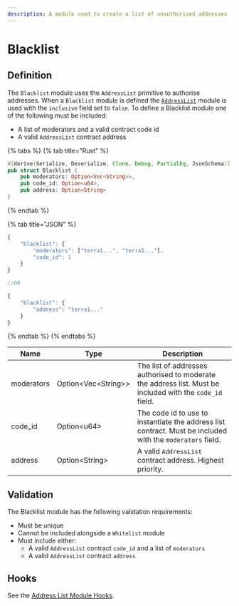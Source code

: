 ```yaml
---
description: A module used to create a list of unauthorised addresses
---
```


# Blacklist

## Definition

The `Blacklist` module uses the `AddressList` primitive to authorise addresses. When a `Blacklist` module is defined the [`AddressList`](blacklist.md#definition) module is used with the `inclusive` field set to `false`. To define a Blacklist module one of the following must be included:

* A list of moderators and a valid contract code id
* A valid `AddressList` contract address

{% tabs %}
{% tab title="Rust" %}
```rust
#[derive(Serialize, Deserialize, Clone, Debug, PartialEq, JsonSchema)]
pub struct Blacklist {
    pub moderators: Option<Vec<String>>,
    pub code_id: Option<u64>,
    pub address: Option<String>
}
```
{% endtab %}

{% tab title="JSON" %}
```javascript
{
    "blacklist": {
        "moderators": ["terra1...", "terra1..."],
        "code_id": 1
    }
}

//OR

{
    "blacklist": {
        "address": "terra1..."
    }
}
```
{% endtab %}
{% endtabs %}



| Name       | Type                  | Description                                                                                                |
| ---------- | --------------------- | ---------------------------------------------------------------------------------------------------------- |
| moderators | Option\<Vec\<String>> | The list of addresses authorised to moderate the address list. Must be included with the `code_id` field.  |
| code\_id   | Option\<u64>          | The code id to use to instantiate the address list contract. Must be included with the `moderators` field. |
| address    | Option\<String>       | A valid `AddressList` contract address. Highest priority.                                                  |

## Validation

The Blacklist module has the following validation requirements:

* Must be unique
* Cannot be included alongside a `Whitelist` module
* Must include either:
  * A valid `AddressList` contract `code_id` and a list of `moderators`
  * A valid `AddressList` contract `address`

## Hooks

See the [Address List Module Hooks](blacklist.md#definition).

